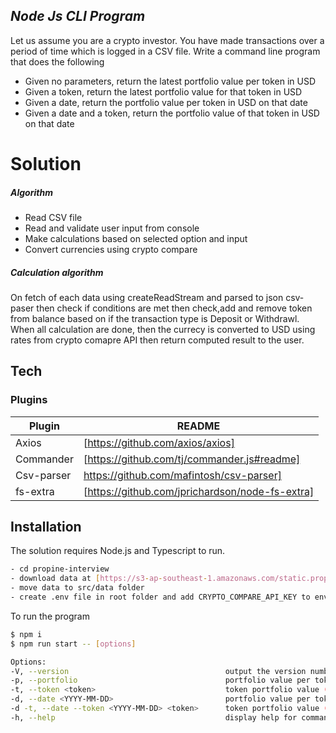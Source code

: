## _Node Js CLI Program_

Let us assume you are a crypto investor. You have made transactions over a period of time which is logged in a CSV file. Write a command line program that does the following

- Given no parameters, return the latest portfolio value per token in USD
- Given a token, return the latest portfolio value for that token in USD
- Given a date, return the portfolio value per token in USD on that date
- Given a date and a token, return the portfolio value of that token in USD on that date

# Solution

##### Algorithm

- Read CSV file
- Read and validate user input from console
- Make calculations based on selected option and input
- Convert currencies using crypto compare

##### Calculation algorithm

On fetch of each data using createReadStream and parsed to json csv-paser then check if conditions are met then check,add and remove token from balance based on if the transaction type is Deposit or Withdrawl. When all calculation are done, then the currecy is converted to USD using rates from crypto comapre API then return computed result to the user.

## Tech

### Plugins

| Plugin     | README                                          |
| ---------- | ----------------------------------------------- |
| Axios      | [https://github.com/axios/axios]                |
| Commander  | [https://github.com/tj/commander.js#readme]     |
| Csv-parser | https://github.com/mafintosh/csv-parser]        |
| fs-extra   | [https://github.com/jprichardson/node-fs-extra] |

## Installation

The solution requires Node.js and Typescript to run.

```sh
- cd propine-interview
- download data at [https://s3-ap-southeast-1.amazonaws.com/static.propine.com/transactions.csv.zip]
- move data to src/data folder
- create .env file in root folder and add CRYPTO_COMPARE_API_KEY to env
```

To run the program

```sh
$ npm i
$ npm run start -- [options]

Options:
-V, --version                                   output the version number
-p, --portfolio                                 portfolio value per token (in USD)  
-t, --token <token>                             token portfolio value (in USD)
-d, --date <YYYY-MM-DD>                         portfolio value per token (in USD) on [date]
-d -t, --date --token <YYYY-MM-DD> <token>      token portfolio value (in USD) on [date]  
-h, --help                                      display help for command
```
